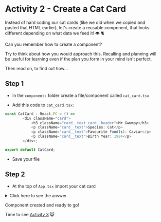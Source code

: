 # Activity 2 - Create a Cat Card

Instead of hard coding our cat cards (like we did when we copied and pasted that HTML earlier), let's create a reusable component, that looks different depending on what data we feed it! 👁 🐈

Can you remember how to create a component?

Try to think about how you would approach this. Recalling and planning will be useful for learning even if the plan you form in your mind isn't perfect.

Then read on, to find out how...

## Step 1

- In the `components` folder create a file/component called `cat_card.tsx`

- Add this code to `cat_card.tsx`:

```JavaScript
const CatCard : React.FC = () =>
        <div className="card">
            <h3 className="card__text card__header">Mr Gwumpy</h3>
            <p className="card__text">Species: Cat</p>
            <p className="card__text">Favourite Food(s): Caviar</p>
            <p className="card__text">Birth Year: 1984</p>
        </div>;

export default CatCard;
```

- Save your file

## Step 2

- At the top of `App.tsx` import your cat card

<details>
<summary>Click here to see the answer</summary>
<pre>

`import CatCard from './components/cat_card'`

</pre>
</details>

Component created and ready to go!

Time to see [Activity 3](./activity_3.md) 😸
